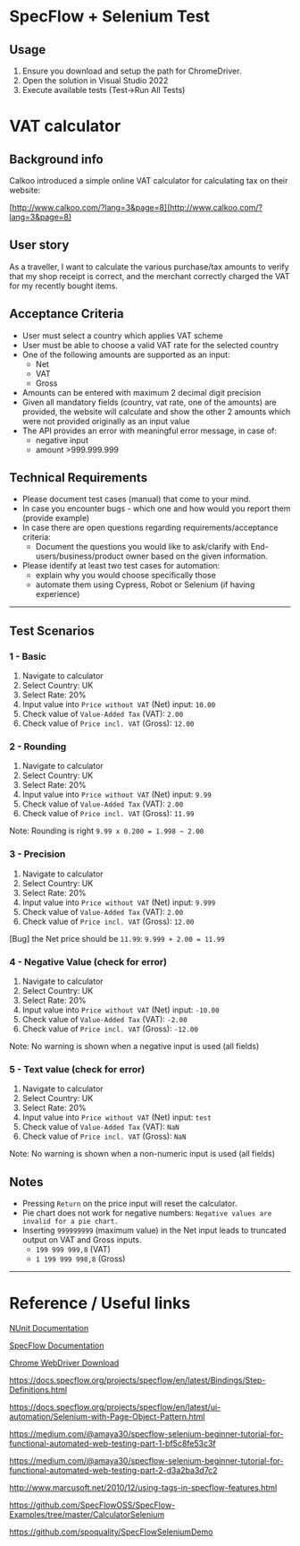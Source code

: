 # SpecFlow + Selenium Test

## Usage

1. Ensure you download and setup the path for ChromeDriver.
1. Open the solution in Visual Studio 2022
2. Execute available tests (Test->Run All Tests)

# VAT calculator

## Background info
Calkoo introduced a simple online VAT calculator for calculating tax on their website:

[http://www.calkoo.com/?lang=3&page=8](http://www.calkoo.com/?lang=3&page=8)

## User story
As a traveller, I want to calculate the various purchase/tax amounts to verify that my shop 
receipt is correct, and the merchant correctly charged the VAT for my recently bought items.


## Acceptance Criteria
- User must select a country which applies VAT scheme
- User must be able to choose a valid VAT rate for the selected country
- One of the following amounts are supported as an input:
	- Net
	- VAT
	- Gross
- Amounts can be entered with maximum 2 decimal digit precision
- Given all mandatory fields (country, vat rate, one of the amounts) are provided, 
the website will calculate and show the other 2 amounts which were not 
provided originally as an input value
- The API provides an error with meaningful error message, in case of:
	- negative input
	- amount >999.999.999

## Technical Requirements
- Please document test cases (manual) that come to your mind.
- In case you encounter bugs - which one and how would you report them (provide example)
- In case there are open questions regarding requirements/acceptance criteria:
	- Document the questions you would like to ask/clarify with End-users/business/product owner based on the given information.
- Please identify at least two test cases for automation:
	- explain why you would choose specifically those
	- automate them using Cypress, Robot or Selenium (if having experience)

---

## Test Scenarios

### 1 - Basic

1. Navigate to calculator
2. Select Country: UK
3. Select Rate: 20%
4. Input value into `Price without VAT` (Net) input: `10.00`
5. Check value of `Value-Added Tax` (VAT): `2.00`
6. Check value of `Price incl. VAT` (Gross): `12.00`

### 2 - Rounding

1. Navigate to calculator
2. Select Country: UK
3. Select Rate: 20%
4. Input value into `Price without VAT` (Net) input: `9.99`
5. Check value of `Value-Added Tax` (VAT): `2.00`
6. Check value of `Price incl. VAT` (Gross): `11.99`

Note: Rounding is right `9.99 x 0.200 = 1.998 ~ 2.00`

### 3 - Precision

1. Navigate to calculator
2. Select Country: UK
3. Select Rate: 20%
4. Input value into `Price without VAT` (Net) input: `9.999`
5. Check value of `Value-Added Tax` (VAT): `2.00`
6. Check value of `Price incl. VAT` (Gross): `12.00`

[Bug] the Net price should be `11.99`: `9.999 + 2.00 = 11.99`

### 4 - Negative Value (check for error)

1. Navigate to calculator
2. Select Country: UK
3. Select Rate: 20%
4. Input value into `Price without VAT` (Net) input: `-10.00`
5. Check value of `Value-Added Tax` (VAT): `-2.00`
6. Check value of `Price incl. VAT` (Gross): `-12.00`

Note: No warning is shown when a negative input is used (all fields)


### 5 - Text value (check for error)

1. Navigate to calculator
2. Select Country: UK
3. Select Rate: 20%
4. Input value into `Price without VAT` (Net) input: `test`
5. Check value of `Value-Added Tax` (VAT): `NaN`
6. Check value of `Price incl. VAT` (Gross): `NaN`

Note: No warning is shown when a non-numeric input is used (all fields)


## Notes

- Pressing `Return` on the price input will reset the calculator.
- Pie chart does not work for negative numbers: `Negative values are invalid for a pie chart.`
- Inserting `999999999` (maximum value) in the Net input leads to truncated output on VAT and Gross inputs.
	- `199 999 999,8` (VAT)
	- `1 199 999 998,8` (Gross)


---

# Reference / Useful links

[NUnit Documentation](https://docs.nunit.org/)

[SpecFlow Documentation](https://docs.specflow.org/)

[Chrome WebDriver Download](https://sites.google.com/chromium.org/driver/downloads)

https://docs.specflow.org/projects/specflow/en/latest/Bindings/Step-Definitions.html

https://docs.specflow.org/projects/specflow/en/latest/ui-automation/Selenium-with-Page-Object-Pattern.html

https://medium.com/@amaya30/specflow-selenium-beginner-tutorial-for-functional-automated-web-testing-part-1-bf5c8fe53c3f

https://medium.com/@amaya30/specflow-selenium-beginner-tutorial-for-functional-automated-web-testing-part-2-d3a2ba3d7c2

http://www.marcusoft.net/2010/12/using-tags-in-specflow-features.html

https://github.com/SpecFlowOSS/SpecFlow-Examples/tree/master/CalculatorSelenium

https://github.com/spoquality/SpecFlowSeleniumDemo


